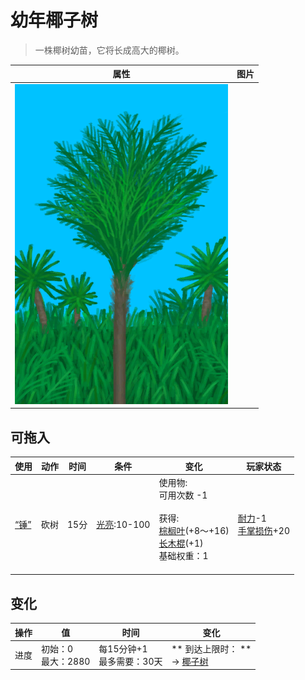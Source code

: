 # 幼年椰子树  
> 一株椰树幼苗，它将长成高大的椰树。  
  
  属性  |   图片   
 ----  |  ----:   
   |  ![](Sprite/SmallPalm.png)   
  
## 可拖入  
使用  |  动作  |  时间  |  条件  |  变化  |  玩家状态  
----  |  ----  |  ----  |  ----  |  ----  |  ----  
[“锤”](tag_Axe.md)  |  砍树  |  15分  |  [光亮](Light.md):10-100  |  使用物:<br>可用次数  -1<br><br>获得:<br>[棕榈叶](PalmFronds.md)(+8～+16)<br>[长木棍](StickLong.md)(+1)<br>基础权重：1<br><br>  |  [耐力](Stamina.md)-1<br>[手掌损伤](HandDamage.md)+20  
## 变化   
操作  |  值  |  时间  |  变化  
----  |  ----  |  ----  |  ----  
进度  |  初始：0<br>最大：2880  |  每15分钟+1<br>最多需要：30天  |  ** 到达上限时： **<br>→ [椰子树](PalmTreeNew.md)  
